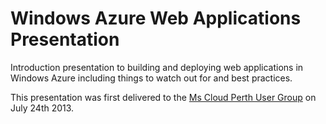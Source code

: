 Windows Azure Web Applications Presentation
===========================================

Introduction presentation to building and deploying web applications in Windows Azure including things to watch out for and best practices.

This presentation was first delivered to the [Ms Cloud Perth User Group](http://www.meetup.com/Perth-Cloud/events/127361902/) on July 24th 2013.

